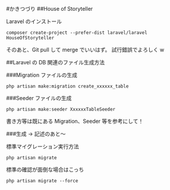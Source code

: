 #かきつづり
##House of Storyteller

Laravel のインストール

```
composer create-project --prefer-dist laravel/laravel HouseOfStoryteller
```

そのあと、Git pull して merge でいいはず。
試行錯誤でよろしく w

##Laravel の DB 関連のファイル生成方法

###Migration ファイルの生成

```
php artisan make:migration create_xxxxxx_table
```

###Seeder ファイルの生成

```
php artisan make:seeder XxxxxxTableSeeder
```

書き方等は既にある Migration、Seeder 等を参考にして！

###生成 → 記述のあと〜

標準マイグレーション実行方法

```
php artisan migrate
```

標準の確認が面倒な場合はこっち

```
php artisan migrate --force
```
